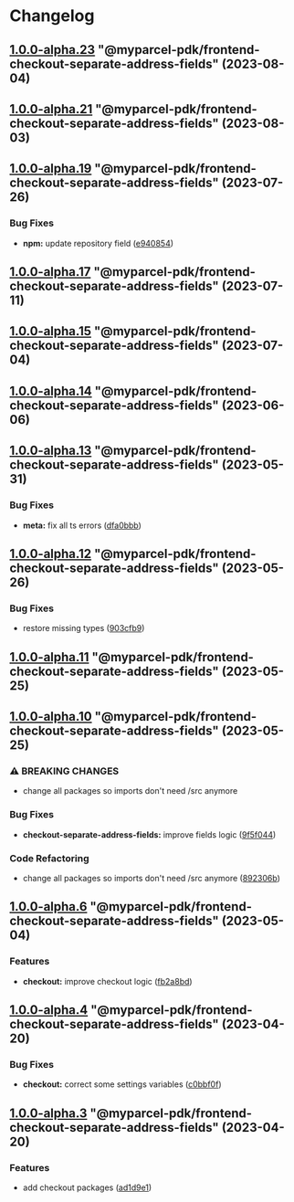 # Changelog

<!-- MONODEPLOY:BELOW -->

## [1.0.0-alpha.23](https://github.com/myparcelnl/js-pdk/compare/@myparcel-pdk/frontend-checkout-separate-address-fields@1.0.0-alpha.22...@myparcel-pdk/frontend-checkout-separate-address-fields@1.0.0-alpha.23) "@myparcel-pdk/frontend-checkout-separate-address-fields" (2023-08-04)




## [1.0.0-alpha.21](https://github.com/myparcelnl/js-pdk/compare/@myparcel-pdk/frontend-checkout-separate-address-fields@1.0.0-alpha.20...@myparcel-pdk/frontend-checkout-separate-address-fields@1.0.0-alpha.21) "@myparcel-pdk/frontend-checkout-separate-address-fields" (2023-08-03)




## [1.0.0-alpha.19](https://github.com/myparcelnl/js-pdk/compare/@myparcel-pdk/frontend-checkout-separate-address-fields@1.0.0-alpha.18...@myparcel-pdk/frontend-checkout-separate-address-fields@1.0.0-alpha.19) "@myparcel-pdk/frontend-checkout-separate-address-fields" (2023-07-26)


### Bug Fixes

* **npm:** update repository field ([e940854](https://github.com/myparcelnl/js-pdk/commit/e940854ba1d99c0fcdada8b66f88a7c7e6060272))




## [1.0.0-alpha.17](https://github/myparcelnl/js-pdk/compare/@myparcel-pdk/frontend-checkout-separate-address-fields@1.0.0-alpha.16...@myparcel-pdk/frontend-checkout-separate-address-fields@1.0.0-alpha.17) "@myparcel-pdk/frontend-checkout-separate-address-fields" (2023-07-11)




## [1.0.0-alpha.15](https://github/myparcelnl/js-pdk/compare/@myparcel-pdk/frontend-checkout-separate-address-fields@1.0.0-alpha.14...@myparcel-pdk/frontend-checkout-separate-address-fields@1.0.0-alpha.15) "@myparcel-pdk/frontend-checkout-separate-address-fields" (2023-07-04)




## [1.0.0-alpha.14](https://github/myparcelnl/js-pdk/compare/@myparcel-pdk/frontend-checkout-separate-address-fields@1.0.0-alpha.13...@myparcel-pdk/frontend-checkout-separate-address-fields@1.0.0-alpha.14) "@myparcel-pdk/frontend-checkout-separate-address-fields" (2023-06-06)




## [1.0.0-alpha.13](https://github/myparcelnl/js-pdk/compare/@myparcel-pdk/frontend-checkout-separate-address-fields@1.0.0-alpha.12...@myparcel-pdk/frontend-checkout-separate-address-fields@1.0.0-alpha.13) "@myparcel-pdk/frontend-checkout-separate-address-fields" (2023-05-31)


### Bug Fixes

* **meta:** fix all ts errors ([dfa0bbb](https://github/myparcelnl/js-pdk/commit/dfa0bbb308c4863ce0fb4c9a0d55f2b5fa8fdb6c))




## [1.0.0-alpha.12](https://github/myparcelnl/js-pdk/compare/@myparcel-pdk/frontend-checkout-separate-address-fields@1.0.0-alpha.11...@myparcel-pdk/frontend-checkout-separate-address-fields@1.0.0-alpha.12) "@myparcel-pdk/frontend-checkout-separate-address-fields" (2023-05-26)


### Bug Fixes

* restore missing types ([903cfb9](https://github/myparcelnl/js-pdk/commit/903cfb95f161bb5b49fbb91c4f96a7e44c524db8))




## [1.0.0-alpha.11](https://github/myparcelnl/js-pdk/compare/@myparcel-pdk/frontend-checkout-separate-address-fields@1.0.0-alpha.10...@myparcel-pdk/frontend-checkout-separate-address-fields@1.0.0-alpha.11) "@myparcel-pdk/frontend-checkout-separate-address-fields" (2023-05-25)




## [1.0.0-alpha.10](https://github/myparcelnl/js-pdk/compare/@myparcel-pdk/frontend-checkout-separate-address-fields@1.0.0-alpha.9...@myparcel-pdk/frontend-checkout-separate-address-fields@1.0.0-alpha.10) "@myparcel-pdk/frontend-checkout-separate-address-fields" (2023-05-25)


### ⚠ BREAKING CHANGES

* change all packages so imports don't need /src anymore

### Bug Fixes

* **checkout-separate-address-fields:** improve fields logic ([9f5f044](https://github/myparcelnl/js-pdk/commit/9f5f0440ee4a95fb92f5b7f76915c6a49b496d11))


### Code Refactoring

* change all packages so imports don't need /src anymore ([892306b](https://github/myparcelnl/js-pdk/commit/892306bd3307fe8d5d011bbf6eb7654f7365347a))




## [1.0.0-alpha.6](https://github/myparcelnl/js-pdk/compare/@myparcel-pdk/frontend-checkout-separate-address-fields@1.0.0-alpha.5...@myparcel-pdk/frontend-checkout-separate-address-fields@1.0.0-alpha.6) "@myparcel-pdk/frontend-checkout-separate-address-fields" (2023-05-04)


### Features

* **checkout:** improve checkout logic ([fb2a8bd](https://github/myparcelnl/js-pdk/commit/fb2a8bd4b9404cac0fe600526d85465e3a1ee5f9))




## [1.0.0-alpha.4](https://github/myparcelnl/js-pdk/compare/@myparcel-pdk/frontend-checkout-separate-address-fields@1.0.0-alpha.3...@myparcel-pdk/frontend-checkout-separate-address-fields@1.0.0-alpha.4) "@myparcel-pdk/frontend-checkout-separate-address-fields" (2023-04-20)


### Bug Fixes

* **checkout:** correct some settings variables ([c0bbf0f](https://github/myparcelnl/js-pdk/commit/c0bbf0ff2fc98c3815094ae77f26f75a3036dfbe))




## [1.0.0-alpha.3](https://github/myparcelnl/js-pdk/compare/@myparcel-pdk/frontend-checkout-separate-address-fields@1.0.0-alpha.2...@myparcel-pdk/frontend-checkout-separate-address-fields@1.0.0-alpha.3) "@myparcel-pdk/frontend-checkout-separate-address-fields" (2023-04-20)


### Features

* add checkout packages ([ad1d9e1](https://github/myparcelnl/js-pdk/commit/ad1d9e1f027af9e6124f8266f64edc0509e22a9d))


